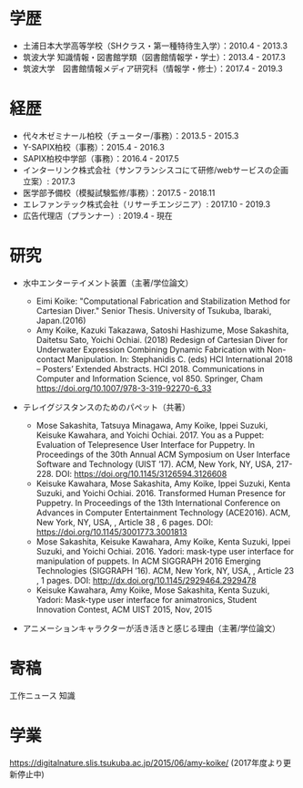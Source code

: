 # 学歴
- 土浦日本大学高等学校（SHクラス・第一種特待生入学）：2010.4 - 2013.3　
- 筑波大学 知識情報・図書館学類（図書館情報学・学士）：2013.4 - 2017.3
- 筑波大学　図書館情報メディア研究科（情報学・修士）：2017.4 - 2019.3

# 経歴
- 代々木ゼミナール柏校（チューター/事務）：2013.5 - 2015.3
- Y-SAPIX柏校（事務）：2015.4 - 2016.3
- SAPIX柏校中学部（事務）：2016.4 - 2017.5
- インターリンク株式会社（サンフランシスコにて研修/webサービスの企画立案）: 2017.3
- 医学部予備校（模擬試験監修/事務）：2017.5 - 2018.11
- エレファンテック株式会社（リサーチエンジニア）: 2017.10 - 2019.3
- 広告代理店（プランナー）: 2019.4 - 現在

# 研究
- 水中エンターテイメント装置（主著/学位論文）
  - Eimi Koike: "Computational Fabrication and Stabilization Method for Cartesian Diver." Senior Thesis. University of Tsukuba, Ibaraki, Japan.(2016)
  - Amy Koike, Kazuki Takazawa, Satoshi Hashizume, Mose Sakashita, Daitetsu Sato, Yoichi Ochiai. (2018) Redesign of Cartesian Diver for Underwater Expression Combining Dynamic Fabrication with Non-contact Manipulation. In: Stephanidis C. (eds) HCI International 2018 – Posters’ Extended Abstracts. HCI 2018. Communications in Computer and Information Science, vol 850. Springer, Cham https://doi.org/10.1007/978-3-319-92270-6_33

- テレイグジスタンスのためのパペット（共著）
  - Mose Sakashita, Tatsuya Minagawa, Amy Koike, Ippei Suzuki, Keisuke Kawahara, and Yoichi Ochiai. 2017. You as a Puppet: Evaluation of Telepresence User Interface for Puppetry. In Proceedings of the 30th Annual ACM Symposium on User Interface Software and Technology (UIST ’17). ACM, New York, NY, USA, 217-228. DOI: https://doi.org/10.1145/3126594.3126608
  - Keisuke Kawahara, Mose Sakashita, Amy Koike, Ippei Suzuki, Kenta Suzuki, and Yoichi Ochiai. 2016. Transformed Human Presence for Puppetry. In Proceedings of the 13th International Conference on Advances in Computer Entertainment Technology (ACE2016). ACM, New York, NY, USA, , Article 38 , 6 pages. DOI: https://doi.org/10.1145/3001773.3001813
  - Mose Sakashita, Keisuke Kawahara, Amy Koike, Kenta Suzuki, Ippei Suzuki, and Yoichi Ochiai. 2016. Yadori: mask-type user interface for manipulation of puppets. In ACM SIGGRAPH 2016 Emerging Technologies (SIGGRAPH ’16). ACM, New York, NY, USA, , Article 23 , 1 pages. DOI: http://dx.doi.org/10.1145/2929464.2929478
  - Keisuke Kawahara, Amy Koike, Mose Sakashita, Kenta Suzuki, Yadori: Mask-type user interface for animatronics, Student Innovation Contest, ACM UIST 2015,  Nov, 2015

- アニメーションキャラクターが活き活きと感じる理由（主著/学位論文）

# 寄稿
工作ニュース
知識

# 学業
https://digitalnature.slis.tsukuba.ac.jp/2015/06/amy-koike/ (2017年度より更新停止中)
